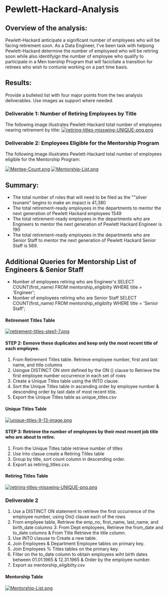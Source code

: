 # Pewlett-Hackard-Analysis

## Overview of the analysis: 
Pewlett-Hackard anticipate a significant number of employees who will be facing retirement soon. As a Data Engineer, I've been task with helpong Pewlett-Hackard
determine the number of employeed who will be retiring soon while also identifyign the number of employee who qualify to participate in a Men toership Program that will facicliate a transition for retirees who wish to contunie working on a part time basis. 

## Results: 
Provide a bulleted list with four major points from the two analysis deliverables. Use images as support where needed.
### Deliverable 1: Number of Retiring Employees by Title
The following image illustrates Pewlett-Hackard total number of employees nearing retirement by title: 
[![retiring-titles-misswing-UNIQUE-png.png](https://i.postimg.cc/HswbggKD/retiring-titles-misswing-UNIQUE-png.png)](https://postimg.cc/KRY1PdxJ)

### Deliverable 2: Employees Eligible for the Mentorship Program
The following image illustrates Pewlett-Hackard total number of employees eligible for the Mentorship Program: 

[![Mentee-Count.png](https://i.postimg.cc/kXVcpzMg/Mentee-Count.png)](https://postimg.cc/8jSMFyr2)
[![Mentorship-List.png](https://i.postimg.cc/Prj2Z2nH/Mentorship-List.png)](https://postimg.cc/3WtXQjwf)

## Summary: 
- The total number of roles that will need to be filed as the ""silver tsunami" begins to make an impact is 41,380
- The total retirement-ready employees in the departments to mentor the next generation of Pewlett Hackard employees 1549
- The total retirement-ready employees in the departments who are Engineers to mentor the next generation of Pewlett Hackard Engineer is 190
- The total retirement-ready employees in the departments who are Senior Staff to mentor the next generation of Pewlett Hackard Senior Staff is 569. 

## Additional Queries for Mentorship List of Engineers & Senior Staff
- Number of employees retiring who are Engineer's
SELECT COUNT(first_name)
FROM mentorship_eligibilty
WHERE title = 'Engineer';
-  Number of employees retiring who are Senior Staff 
SELECT COUNT(first_name)
FROM mentorship_eligibilty
WHERE title = 'Senior Staff';


#### Retirement Titles Table 

[![retirement-titles-step1-7.png](https://i.postimg.cc/m2ZjrhGN/retirement-titles-step1-7.png)](https://postimg.cc/WtKgWNzh)


#### STEP 2: Eemove these duplicates and keep only the most recent title of each employee.

1. From Retirement Titles table. Retrieve employee number, first and last name, and title columns 
2. Usingse DISTINCT ON stmt defined by the ON () clause to Retrieve the first employee number occurrence in each set of rows 
3. Create a Unique Titles table using the INTO clause.
4. Sort the Unique Titles table in ascending order by employee number & descending order by last date of most recent title.
5. Export the Unique Titles table as unique_titles.csv 

#### Unique Titles Table 

[![unique-titles-9-13-image.png](https://i.postimg.cc/KzJ61w40/unique-titles-9-13-image.png)](https://postimg.cc/wyRfPWXN)

####  STEP 3: Retrieve the number of employees by their most recent job title who are about to retire.

1. From the Unique Titles table retrieve number of titles  
2. Use Into clasue create a Retiring Titles table 
3. Group by title, sort count column in descending order.
4. Export as retiring_titles.csv. 

#### Retiring Titles Table 

[![retiring-titles-misswing-UNIQUE-png.png](https://i.postimg.cc/HswbggKD/retiring-titles-misswing-UNIQUE-png.png)](https://postimg.cc/KRY1PdxJ)

### Deliverable 2
1. Use a DISTINCT ON statement to retrieve the first occurrence of the employee number, using On() clause each of the rows 
2. From empliyee table, Retrieve the emp_no, first_name, last_name, and birth_date columns
3: From Dept employees, Retrieve the from_date and to_date columns & From Title Retrieve the title column.
4. Use INTO clasuse to Create a new table.
5. Join Employees & Department Employee tables on primary key.
6. Join Employees % Titles tables on the primary key.
7. Filter on the to_date column to obtain employees wiht birth dates between 01.01.1965 & 12.31.1965 & Order by the employee number.
8. Export as mentorship_eligibilty.csv 

#### Mentorship Table 
[![Mentorship-List.png](https://i.postimg.cc/Prj2Z2nH/Mentorship-List.png)](https://postimg.cc/3WtXQjwf)


